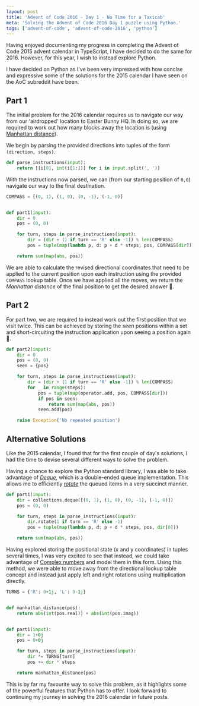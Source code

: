 ```yaml
---
layout: post
title: 'Advent of Code 2016 - Day 1 - No Time for a Taxicab'
meta: 'Solving the Advent of Code 2016 Day 1 puzzle using Python.'
tags: ['advent-of-code', 'advent-of-code-2016', 'python']
---
```


Having enjoyed documenting my progress in completing the Advent of Code 2015 advent calendar in TypeScript, I have decided to do the same for 2016.
However, for this year, I wish to instead explore Python.

<!--more-->

I have decided on Python as I've been very impressed with how concise and expressive some of the solutions for the 2015 calendar I have seen on the AoC subreddit have been.

## Part 1

The initial problem for the 2016 calendar requires us to navigate our way from our 'airdropped' location to Easter Bunny HQ.
In doing so, we are required to work out how many blocks away the location is (using [Manhattan distance](https://en.wikipedia.org/wiki/Taxicab_geometry)).

We begin by parsing the provided directions into tuples of the form `(direction, steps)`.

```python
def parse_instructions(input):
    return [[i[0], int(i[1:])] for i in input.split(', ')]
```

With the instructions now parsed, we can (from our starting position of `0,0`) navigate our way to the final destination.

```python
COMPASS = [(0, 1), (1, 0), (0, -1), (-1, 0)]


def part1(input):
    dir = 0
    pos = (0, 0)

    for turn, steps in parse_instructions(input):
        dir = (dir + (1 if turn == 'R' else -1)) % len(COMPASS)
        pos = tuple(map(lambda p, d: p + d * steps, pos, COMPASS[dir]))

    return sum(map(abs, pos))
```

We are able to calculate the revised directional coordinates that need to be applied to the current position upon each instruction using the provided `COMPASS` lookup table.
Once we have applied all the moves, we return the _Manhattan distance_ of the final position to get the desired answer 🌟.

## Part 2

For part two, we are required to instead work out the first position that we visit twice.
This can be achieved by storing the _seen_ positions within a set and short-circuiting the instruction application upon seeing a position again 🌟.

```python
def part2(input):
    dir = 0
    pos = (0, 0)
    seen = {pos}

    for turn, steps in parse_instructions(input):
        dir = (dir + (1 if turn == 'R' else -1)) % len(COMPASS)
        for _ in range(steps):
            pos = tuple(map(operator.add, pos, COMPASS[dir]))
            if pos in seen:
                return sum(map(abs, pos))
            seen.add(pos)

    raise Exception('No repeated position')
```

## Alternative Solutions

Like the 2015 calendar, I found that for the first couple of day's solutions, I had the time to devise several different ways to solve the problem.

Having a chance to explore the Python standard library, I was able to take advantage of [_Deque_](https://docs.python.org/3/library/collections.html#collections.deque), which is a double-ended queue implementation.
This allows me to efficiently [_rotate_](https://docs.python.org/3/library/collections.html#collections.deque.rotate) the queued items in a very succinct manner.

```python
def part1(input):
    dir = collections.deque([(0, 1), (1, 0), (0, -1), (-1, 0)])
    pos = (0, 0)

    for turn, steps in parse_instructions(input):
        dir.rotate(1 if turn == 'R' else -1)
        pos = tuple(map(lambda p, d: p + d * steps, pos, dir[0]))

    return sum(map(abs, pos))
```

Having explored storing the positional state (x and y coordinates) in tuples several times, I was very excited to see that instead, we could take advantage of [Complex numbers](https://docs.python.org/3/library/cmath.html) and model them in this form.
Using this method, we were able to move away from the directional lookup table concept and instead just apply left and right rotations using multiplication directly.

```python
TURNS = {'R': 0+1j, 'L': 0-1j}


def manhattan_distance(pos):
    return abs(int(pos.real)) + abs(int(pos.imag))


def part1(input):
    dir = 1+0j
    pos = 0+0j

    for turn, steps in parse_instructions(input):
        dir *= TURNS[turn]
        pos += dir * steps

    return manhattan_distance(pos)
```

This is by far my favourite way to solve this problem, as it highlights some of the powerful features that Python has to offer.
I look forward to continuing my journey in solving the 2016 calendar in future posts.

